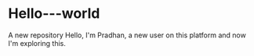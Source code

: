 # Hello---world
A new repository
Hello,
I'm Pradhan, a new user on this platform and now I'm exploring this.
